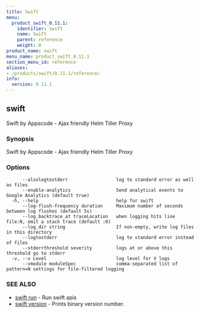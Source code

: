 ```yaml
---
title: Swift
menu:
  product_swift_0.11.1:
    identifier: swift
    name: Swift
    parent: reference
    weight: 0
product_name: swift
menu_name: product_swift_0.11.1
section_menu_id: reference
aliases:
- /products/swift/0.11.1/reference/
info:
  version: 0.11.1
---
```


## swift

Swift by Appscode - Ajax friendly Helm Tiller Proxy

### Synopsis

Swift by Appscode - Ajax friendly Helm Tiller Proxy

### Options

```
      --alsologtostderr                  log to standard error as well as files
      --enable-analytics                 Send analytical events to Google Analytics (default true)
  -h, --help                             help for swift
      --log-flush-frequency duration     Maximum number of seconds between log flushes (default 5s)
      --log_backtrace_at traceLocation   when logging hits line file:N, emit a stack trace (default :0)
      --log_dir string                   If non-empty, write log files in this directory
      --logtostderr                      log to standard error instead of files
      --stderrthreshold severity         logs at or above this threshold go to stderr
  -v, --v Level                          log level for V logs
      --vmodule moduleSpec               comma-separated list of pattern=N settings for file-filtered logging
```

### SEE ALSO

* [swift run](/products/swift/0.11.1/reference/swift_run)	 - Run swift apis
* [swift version](/products/swift/0.11.1/reference/swift_version)	 - Prints binary version number.

